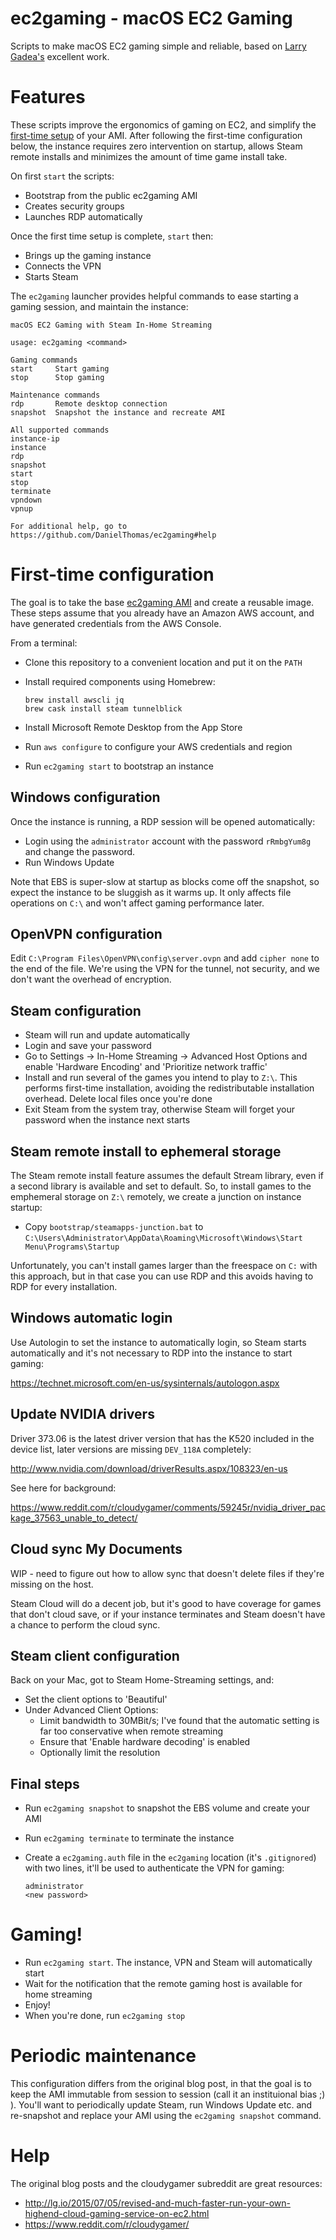# ec2gaming - macOS EC2 Gaming

Scripts to make macOS EC2 gaming simple and reliable, based on [Larry Gadea's](http://lg.io/) excellent work.

# Features

These scripts improve the ergonomics of gaming on EC2, and simplify the [first-time setup](#first-time-configuration) of your AMI. After following the first-time configuration below, the instance requires zero intervention on startup, allows Steam remote installs and minimizes the amount of time game install take.

On first `start` the scripts:

- Bootstrap from the public ec2gaming AMI
- Creates security groups
- Launches RDP automatically

Once the first time setup is complete, `start` then:

- Brings up the gaming instance
- Connects the VPN
- Starts Steam

The `ec2gaming` launcher provides helpful commands to ease starting a gaming session, and maintain the instance:

    macOS EC2 Gaming with Steam In-Home Streaming

    usage: ec2gaming <command>

    Gaming commands
    start     Start gaming
    stop      Stop gaming

    Maintenance commands
    rdp       Remote desktop connection
    snapshot  Snapshot the instance and recreate AMI

    All supported commands
    instance-ip
    instance
    rdp
    snapshot
    start
    stop
    terminate
    vpndown
    vpnup

    For additional help, go to https://github.com/DanielThomas/ec2gaming#help

# First-time configuration

The goal is to take the base [ec2gaming AMI](http://lg.io/2015/07/05/revised-and-much-faster-run-your-own-highend-cloud-gaming-service-on-ec2.html) and create a reusable image. These steps assume that you already have an Amazon AWS account, and have generated credentials from the AWS Console.

From a terminal:

- Clone this repository to a convenient location and put it on the `PATH`
- Install required components using Homebrew:

    ```
    brew install awscli jq
    brew cask install steam tunnelblick
    ```

- Install Microsoft Remote Desktop from the App Store
- Run `aws configure` to configure your AWS credentials and region
- Run `ec2gaming start` to bootstrap an instance

## Windows configuration

Once the instance is running, a RDP session will be opened automatically:

- Login using the `administrator` account with the password `rRmbgYum8g` and change the password.
- Run Windows Update

Note that EBS is super-slow at startup as blocks come off the snapshot, so expect the instance to be sluggish as it warms up. It only affects file operations on `C:\` and won't affect gaming performance later.

## OpenVPN configuration

Edit `C:\Program Files\OpenVPN\config\server.ovpn` and add `cipher none` to the end of the file. We're using the VPN for the tunnel, not security, and we don't want the overhead of encryption.

## Steam configuration

- Steam will run and update automatically
- Login and save your password
- Go to Settings -> In-Home Streaming -> Advanced Host Options and enable 'Hardware Encoding' and 'Prioritize network traffic'
- Install and run several of the games you intend to play to `Z:\`. This performs first-time installation, avoiding the redistributable installation overhead. Delete local files once you're done
- Exit Steam from the system tray, otherwise Steam will forget your password when the instance next starts

## Steam remote install to ephemeral storage

The Steam remote install feature assumes the default Stream library, even if a second library is available and set to default. So, to install games to the emphemeral storage on `Z:\` remotely, we create a junction on instance startup:

- Copy `bootstrap/steamapps-junction.bat` to `C:\Users\Administrator\AppData\Roaming\Microsoft\Windows\Start Menu\Programs\Startup`

Unfortunately, you can't install games larger than the freespace on `C:` with this approach, but in that case you can use RDP and this avoids having to RDP for every installation.

## Windows automatic login

Use Autologin to set the instance to automatically login, so Steam starts automatically and it's not necessary to RDP into the instance to start gaming:

https://technet.microsoft.com/en-us/sysinternals/autologon.aspx

## Update NVIDIA drivers

Driver 373.06 is the latest driver version that has the K520 included in the device list, later versions are missing `DEV_118A` completely:

http://www.nvidia.com/download/driverResults.aspx/108323/en-us

See here for background:

https://www.reddit.com/r/cloudygamer/comments/59245r/nvidia_driver_package_37563_unable_to_detect/

## Cloud sync My Documents

WIP - need to figure out how to allow sync that doesn't delete files if they're missing on the host.

Steam Cloud will do a decent job, but it's good to have coverage for games that don't cloud save, or if your instance terminates and Steam doesn't have a chance to perform the cloud sync.

## Steam client configuration

Back on your Mac, got to Steam Home-Streaming settings, and:

- Set the client options to 'Beautiful'
- Under Advanced Client Options:
    - Limit bandwidth to 30MBit/s; I've found that the automatic setting is far too conservative when remote streaming
    - Ensure that 'Enable hardware decoding' is enabled
    - Optionally limit the resolution

## Final steps

- Run `ec2gaming snapshot` to snapshot the EBS volume and create your AMI
- Run `ec2gaming terminate` to terminate the instance
- Create a `ec2gaming.auth` file in the `ec2gaming` location (it's `.gitignored`) with two lines, it'll be used to authenticate the VPN for gaming:

    ```
    administrator
    <new password>
    ```

# Gaming!

- Run `ec2gaming start`. The instance, VPN and Steam will automatically start
- Wait for the notification that the remote gaming host is available for home streaming
- Enjoy!
- When you're done, run `ec2gaming stop`

# Periodic maintenance

This configuration differs from the original blog post, in that the goal is to keep the AMI immutable from session to session (call it an instituional bias ;) ). You'll want to periodically update Steam, run Windows Update etc. and re-snapshot and replace your AMI using the `ec2gaming snapshot` command.

# Help

The original blog posts and the cloudygamer subreddit are great resources:

- http://lg.io/2015/07/05/revised-and-much-faster-run-your-own-highend-cloud-gaming-service-on-ec2.html
- https://www.reddit.com/r/cloudygamer/
